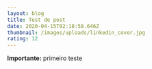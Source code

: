```yaml
---
layout: blog
title: Test de post
date: 2020-04-15T02:18:58.646Z
thumbnail: /images/uploads/linkedin_cover.jpg
rating: 12
---
```

**Importante:** primeiro teste